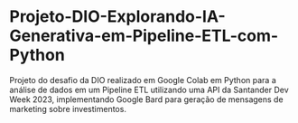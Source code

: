 # Projeto-DIO-Explorando-IA-Generativa-em-Pipeline-ETL-com-Python
Projeto do desafio da DIO realizado em Google Colab em Python para a análise de dados em um Pipeline ETL utilizando uma API da Santander Dev Week 2023, implementando Google Bard para geração de mensagens de marketing sobre investimentos.
